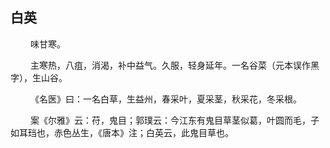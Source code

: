 ## 白英
<p>&emsp;&emsp;
味甘寒。
</p>
<p>&emsp;&emsp;
主寒热，八疽，消渴，补中益气。久服，轻身延年。一名谷菜（元本误作黑字），生山谷。
</p>
<p>&emsp;&emsp;
《名医》曰：一名白草，生益州，春采叶，夏采茎，秋采花，冬采根。
</p>
<p>&emsp;&emsp;
案《尔雅》云：苻，鬼目；郭璞云：今江东有鬼目草茎似葛，叶圆而毛，子如耳珰也，赤色丛生，《唐本》注；白英云，此鬼目草也。
</p>